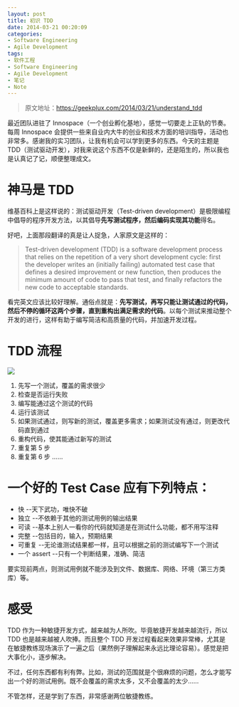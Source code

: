 ```yaml
---
layout: post
title: 初识 TDD
date: 2014-03-21 00:20:09
categories:
- Software Engineering
- Agile Development
tags:
- 软件工程
- Software Engineering
- Agile Development
- 笔记
- Note
---
```


> 原文地址：[https://geekplux.com/2014/03/21/understand_tdd ](https://geekplux.com/2014/03/21/understand_tdd)

最近团队进驻了 Innospace（一个创业孵化基地），感觉一切要走上正轨的节奏。每周 Innospace 会提供一些来自业内大牛的创业和技术方面的培训指导，活动也非常多。感谢我的实习团队，让我有机会可以学到更多的东西。今天的主题是 TDD（测试驱动开发），对我来说这个东西不仅是新鲜的，还是陌生的，所以我也是认真记了记，顺便整理成文。

# 神马是 TDD

维基百科上是这样说的：测试驱动开发（Test-driven development）是极限编程中倡导的程序开发方法，以其倡导**先写测试程序，然后编码实现其功能**得名。

好吧，上面那段翻译的真是让人捉急，人家原文是这样的：

> Test-driven development (TDD) is a software development process that relies on the repetition of a very short development cycle: first the developer writes an (initially failing) automated test case that defines a desired improvement or new function, then produces the minimum amount of code to pass that test, and finally refactors the new code to acceptable standards.

看完英文应该比较好理解。通俗点就是：**先写测试，再写只能让测试通过的代码，然后不停的循环这两个步骤，直到重构出满足需求的代码**。以每个测试来推动整个开发的进行，这样有助于编写简洁和高质量的代码，并加速开发过程。



# TDD 流程

![][1]

1. 先写一个测试，覆盖的需求很少
2. 检查是否运行失败
3. 编写能通过这个测试的代码
4. 运行该测试
5. 如果测试通过，则写新的测试，覆盖更多需求；如果测试没有通过，则更改代码直到通过
6. 重构代码，使其能通过新写的测试
7. 重复第 5 步
8. 重复第 6 步
   ……

# 一个好的 Test Case 应有下列特点：

- 快 --天下武功，唯快不破
- 独立 --不依赖于其他的测试用例的输出结果
- 可读 --基本上别人一看你的代码就知道是在测试什么功能，都不用写注释
- 完整 --包括目的，输入，预期结果
- 可重复 --无论谁测试结果都一样，且可以根据之前的测试编写下一个测试
- 一个 assert --只有一个判断结果，准确、简洁

要实现前两点，则测试用例就不能涉及到文件、数据库、网络、环境（第三方类库）等。

# 感受

TDD 作为一种敏捷开发方式，越来越为人所吹。毕竟敏捷开发越来越流行，所以 TDD 也是越来越被人吹捧。而且整个 TDD 开发过程看起来效果非常棒，尤其是在敏捷教练现场演示了一遍之后（果然例子理解起来永远比理论容易）。感觉是把大事化小，逐步解决。

不过，任何东西都有利有弊。比如，测试的范围就是个很麻烦的问题，怎么才能写出一个好的测试用例。既不会覆盖的需求太多，又不会覆盖的太少……

不管怎样，还是学到了东西，非常感谢两位敏捷教练。

[1]: https://geekpluxblog.oss-cn-hongkong.aliyuncs.com/tdd.png?x-oss-process=style/zip

